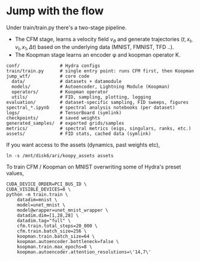 # Jump with the flow

Under train/train.py there's a two-stage pipeline. 
* The CFM stage, learns a velocity field $v_\theta$ and generate trajectories $(t, x_t, v_t, x_1, \Delta t)$ based on the underlying data (MNIST, FMNIST, TFD ..).
* The Koopman stage learns an encoder φ and koopman operator K.

```
conf/               # Hydra configs
train/train.py      # single entry point: runs CFM first, then Koopman
jump_wtf/           # core code
  data/             # datasets + datamodule
  models/           # Autoencoder, Lightning Module (Koopman)
  operators/        # Koopman operator
  utils/            # FID, sampling, plotting, logging
evaluation/         # dataset-specific sampling, FID sweeps, figures
spectral_*.ipynb    # spectral analysis notebooks (per dataset)
logs/               # TensorBoard (symlink)
checkpoints/        # saved weights
generated_samples/  # exported grids/samples
metrics/            # spectral metrics (eigs, singulars, ranks, etc.)
assets/             # FID stats, cached data (symlink)
```

If you want access to the assets (dynamics, past weights etc),

```
ln -s /mnt/disk6/ari/koopy_assets assets
```

To train CFM / Koopman on MNIST overwriting some of Hydra's preset values,

```
CUDA_DEVICE_ORDER=PCI_BUS_ID \
CUDA_VISIBLE_DEVICES=8 \
python -m train.train \
	datadim=mnist \
	model=unet_mnist \
	model@wrapper=unet_mnist_wrapper \
	datadim.dim=[1,28,28] \
	datadim.tag="full" \
	cfm.train.total_steps=20_000 \
	cfm.train.batch_size=256 \
	koopman.train.batch_size=64 \
	koopman.autoencoder.bottleneck=false \
	koopman.train.max_epochs=8 \
	koopman.autoencoder.attention_resolutions=\'14,7\' 
```